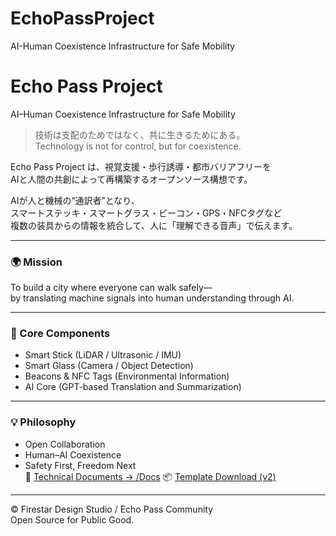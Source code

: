 # EchoPassProject
AI-Human Coexistence Infrastructure for Safe Mobility
# Echo Pass Project  
AI–Human Coexistence Infrastructure for Safe Mobility  

> 技術は支配のためではなく、共に生きるためにある。  
> Technology is not for control, but for coexistence.  

Echo Pass Project は、視覚支援・歩行誘導・都市バリアフリーを  
AIと人間の共創によって再構築するオープンソース構想です。  

AIが人と機械の“通訳者”となり、  
スマートステッキ・スマートグラス・ビーコン・GPS・NFCタグなど  
複数の装具からの情報を統合して、人に「理解できる音声」で伝えます。  

---

### 🌍 Mission
To build a city where everyone can walk safely—  
by translating machine signals into human understanding through AI.  

---

### 🧩 Core Components
- Smart Stick (LiDAR / Ultrasonic / IMU)
- Smart Glass (Camera / Object Detection)
- Beacons & NFC Tags (Environmental Information)
- AI Core (GPT-based Translation and Summarization)

---


### 💡 Philosophy
- Open Collaboration  
- Human–AI Coexistence  
- Safety First, Freedom Next  
📘 [Technical Documents → /Docs](./Docs)
📦 [Template Download (v2)](./EchoPassProject_Template_v2.zip)
---

© Firestar Design Studio / Echo Pass Community  
Open Source for Public Good.
